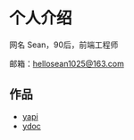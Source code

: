 # 个人介绍

网名 Sean，90后，前端工程师

邮箱：hellosean1025@163.com

## 作品

* [yapi](https://hellosean1025.github.io/yapi)
* [ydoc](https://ydoc.ymfe.org)